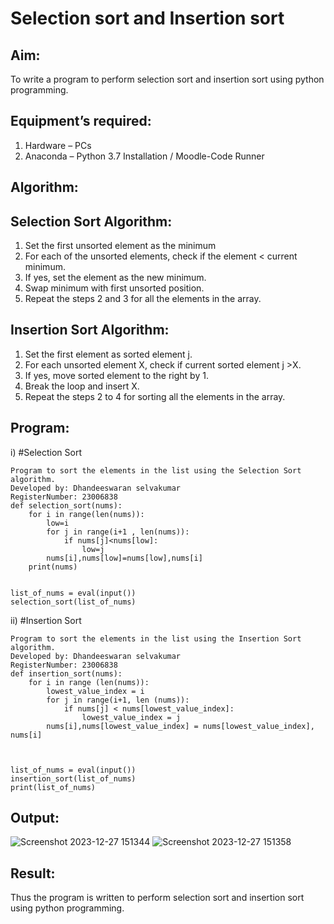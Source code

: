 # Selection sort and Insertion sort
## Aim:
To write a program to perform selection sort and insertion sort using python programming.
## Equipment’s required:
1.	Hardware – PCs
2.	Anaconda – Python 3.7 Installation / Moodle-Code Runner
## Algorithm:
## Selection Sort Algorithm:
1.	Set the first unsorted element as the minimum
2.	For each of the unsorted elements, check if the element < current minimum.
3.	If yes, set the element as the new minimum.
4.	Swap minimum with first unsorted position.
5.	Repeat the steps 2 and 3 for all the elements in the array.
## Insertion Sort Algorithm:
1.	Set the first element as sorted element j.
2.	For each unsorted element X, check if current sorted element j >X.
3.	If yes, move sorted element to the right by 1.
4.	Break the loop and insert X.
5.	Repeat the steps 2 to 4 for sorting all the elements in the array.
## Program:
i)	#Selection Sort
``` 
Program to sort the elements in the list using the Selection Sort algorithm.
Developed by: Dhandeeswaran selvakumar
RegisterNumber: 23006838
def selection_sort(nums):
    for i in range(len(nums)):
        low=i
        for j in range(i+1 , len(nums)):
            if nums[j]<nums[low]:
                low=j
        nums[i],nums[low]=nums[low],nums[i]
    print(nums)


list_of_nums = eval(input())
selection_sort(list_of_nums)
```
ii)	#Insertion Sort
```
Program to sort the elements in the list using the Insertion Sort algorithm.
Developed by: Dhandeeswaran selvakumar
RegisterNumber: 23006838
def insertion_sort(nums):
    for i in range (len(nums)):
        lowest_value_index = i
        for j in range(i+1, len (nums)):
            if nums[j] < nums[lowest_value_index]:
                lowest_value_index = j
        nums[i],nums[lowest_value_index] = nums[lowest_value_index], nums[i]
    
    
    
list_of_nums = eval(input())
insertion_sort(list_of_nums)
print(list_of_nums)

```

## Output:
![Screenshot 2023-12-27 151344](https://github.com/dhandeeswaran2005/Sorting-Algorithm/assets/147139188/6b6587dd-e45c-4378-8588-fcfd8d50e315)
![Screenshot 2023-12-27 151358](https://github.com/dhandeeswaran2005/Sorting-Algorithm/assets/147139188/f82fadc2-a233-4060-8d1d-79cd7bbdc647)



## Result:
Thus the program is written to perform selection sort and insertion sort using python programming.
